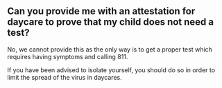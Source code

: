 ## Can you provide me with an attestation for daycare to prove that my child does not need a test?

No, we cannot provide this as the only way is to get a proper test which requires having symptoms and calling 811.

If you have been advised to isolate yourself, you should do so in order to limit the spread of the virus in daycares.
